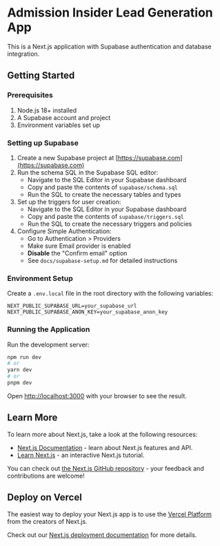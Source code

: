 # Admission Insider Lead Generation App

This is a Next.js application with Supabase authentication and database integration.

## Getting Started

### Prerequisites

1. Node.js 18+ installed
2. A Supabase account and project
3. Environment variables set up

### Setting up Supabase

1. Create a new Supabase project at [https://supabase.com](https://supabase.com)
2. Run the schema SQL in the Supabase SQL editor:
   - Navigate to the SQL Editor in your Supabase dashboard
   - Copy and paste the contents of `supabase/schema.sql`
   - Run the SQL to create the necessary tables and types
3. Set up the triggers for user creation:
   - Navigate to the SQL Editor in your Supabase dashboard
   - Copy and paste the contents of `supabase/triggers.sql`
   - Run the SQL to create the necessary triggers and policies
4. Configure Simple Authentication:
   - Go to Authentication > Providers
   - Make sure Email provider is enabled
   - **Disable** the "Confirm email" option
   - See `docs/supabase-setup.md` for detailed instructions

### Environment Setup

Create a `.env.local` file in the root directory with the following variables:

```
NEXT_PUBLIC_SUPABASE_URL=your_supabase_url
NEXT_PUBLIC_SUPABASE_ANON_KEY=your_supabase_anon_key
```

### Running the Application

Run the development server:

```bash
npm run dev
# or
yarn dev
# or
pnpm dev
```

Open [http://localhost:3000](http://localhost:3000) with your browser to see the result.

## Learn More

To learn more about Next.js, take a look at the following resources:

- [Next.js Documentation](https://nextjs.org/docs) - learn about Next.js features and API.
- [Learn Next.js](https://nextjs.org/learn) - an interactive Next.js tutorial.

You can check out [the Next.js GitHub repository](https://github.com/vercel/next.js) - your feedback and contributions are welcome!

## Deploy on Vercel

The easiest way to deploy your Next.js app is to use the [Vercel Platform](https://vercel.com/new?utm_medium=default-template&filter=next.js&utm_source=create-next-app&utm_campaign=create-next-app-readme) from the creators of Next.js.

Check out our [Next.js deployment documentation](https://nextjs.org/docs/app/building-your-application/deploying) for more details.
